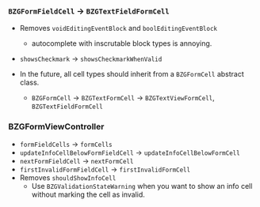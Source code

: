### `BZGFormFieldCell` -> `BZGTextFieldFormCell`
* Removes `voidEditingEventBlock` and `boolEditingEventBlock`
  - autocomplete with inscrutable block types is annoying.
* `showsCheckmark` -> `showsCheckmarkWhenValid`

* In the future, all cell types should inherit from a `BZGFormCell` abstract class.
  * `BZGFormCell` -> `BZGTextFormCell` -> `BZGTextViewFormCell`, `BZGTextFieldFormCell`

### BZGFormViewController
* `formFieldCells` -> `formCells`
* `updateInfoCellBelowFormFieldCell` -> `updateInfoCellBelowFormCell`
* `nextFormFieldCell` -> `nextFormCell`
* `firstInvalidFormFieldCell` -> `firstInvalidFormCell`
* Removes `shouldShowInfoCell`
  - Use `BZGValidationStateWarning` when you want to show an info cell without marking the cell as invalid.

